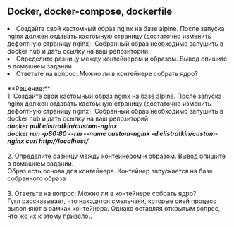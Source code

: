 ## Docker, docker-compose, dockerfile

<li> Создайте свой кастомный образ nginx на базе alpine. После запуска nginx должен отдавать кастомную страницу (достаточно изменить дефолтную страницу nginx). Собранный образ необходимо запушить в docker hub и дать ссылку на ваш 
репозиторий.</li>
<li> Определите разницу между контейнером и образом. Вывод опишите в домашнем задании.</li>
<li> Ответьте на вопрос: Можно ли в контейнере собрать ядро?</li>
<br>
**Решение:**<br>
1. Создайте свой кастомный образ nginx на базе alpine. После запуска nginx должен отдавать кастомную страницу (достаточно изменить дефолтную страницу nginx). Собранный образ необходимо запушить в docker hub и дать ссылку на ваш 
репозиторий.<br>
<em><strong>
docker pull elistratkin/custom-nginx<br>
docker run -p80:80 --rm --name custom-nginx -d elistratkin/custom-nginx
curl http://localhost/
</em></strong><br>
<br>
2. Определите разницу между контейнером и образом. Вывод опишите в домашнем задании.<br>
Образ есть основа для контейнера. Контейнер запускается на базе собранного образа<br>
<br>
3. Ответьте на вопрос: Можно ли в контейнере собрать ядро?<br>
Гугл рассказывает, что находятся смельчаки, которые сией процесс выполняют в рамках контейнера. Однако оставляя открытым вопрос, что же их к этому привело..
